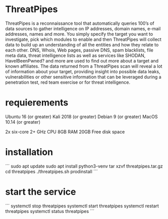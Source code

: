 # ThreatPipes
ThreatPipes is a reconnaissance tool that automatically queries 100’s of data sources to gather intelligence on IP addresses, domain names, e-mail addresses, names and more.
You simply specify the target you want to investigate, pick which modules to enable and then ThreatPipes will collect data to build up an understanding of all the entities and how they relate to each other.
DNS, Whois, Web pages, passive DNS, spam blacklists, file meta data, threat intelligence lists as well as services like SHODAN, HaveIBeenPwned? and more are used to find out more about a target and known affiliates.
The data returned from a ThreatPipes scan will reveal a lot of information about your target, providing insight into possible data leaks, vulnerabilities or other sensitive information that can be leveraged during a penetration test, red team exercise or for threat intelligence.

# requierements
Ubuntu 16 (or greater)
Kali 2018 (or greater)
Debian 9 (or greater)
MacOS 10.14 (or greater)

2x six-core
2+ GHz CPU
8GB RAM
20GB Free disk space

# installation
´´´
sudo apt update
sudo apt install python3-venv
tar xzvf threatpipes.tar.gz
cd threatpipes
./threatpipes.sh prodinstall
´´´

# start the service
´´´
systemctl stop threatpipes
systemctl start threatpipes
systemctl restart threatpipes
systemctl status threatpipes
´´´

